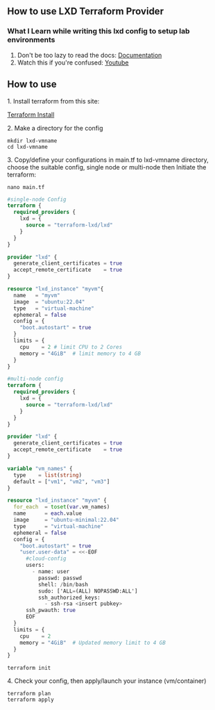 ## How to use LXD Terraform Provider


### What I Learn while writing this lxd config to setup lab environments
1. Don't be too lazy to read the docs: [Documentation](https://registry.terraform.io/providers/terraform-lxd/lxd/latest/docs)
2. Watch this if you're confused: [Youtube](https://www.youtube.com/watch?v=ul_UxJOHiKM&t=916s)

## How to use

1\. Install terraform from this site:

[Terraform Install](https://developer.hashicorp.com/terraform/install)

2\. Make a directory for the config

```
mkdir lxd-vmname
cd lxd-vmname
```

3\. Copy/define your configurations in main.tf to lxd-vmname directory, choose the suitable config, single node or multi-node then Initiate the terraform:

```
nano main.tf
```

```main.tf 
#single-node Config
terraform {
  required_providers {
    lxd = {
      source = "terraform-lxd/lxd"
    }
  }
}

provider "lxd" {
  generate_client_certificates = true
  accept_remote_certificate    = true
}

resource "lxd_instance" "myvm"{
  name   = "myvm"
  image  = "ubuntu:22.04"
  type   = "virtual-machine"
  ephemeral = false
  config = {
    "boot.autostart" = true
  }
  limits = {
    cpu    = 2 # limit CPU to 2 Cores
    memory = "4GiB"  # limit memory to 4 GB
  }
}

```

```main.tf
#multi-node config
terraform {
  required_providers {
    lxd = {
      source = "terraform-lxd/lxd"
    }
  }
}

provider "lxd" {
  generate_client_certificates = true
  accept_remote_certificate    = true
}

variable "vm_names" {
  type    = list(string)
  default = ["vm1", "vm2", "vm3"]
}

resource "lxd_instance" "myvm" {
  for_each  = toset(var.vm_names)
  name      = each.value
  image     = "ubuntu-minimal:22.04"
  type      = "virtual-machine"
  ephemeral = false
  config = {
    "boot.autostart" = true
    "user.user-data" = <<-EOF
      #cloud-config
      users:
        - name: user
          passwd: passwd
          shell: /bin/bash
          sudo: ['ALL=(ALL) NOPASSWD:ALL']
          ssh_authorized_keys:
            - ssh-rsa <insert pubkey>
      ssh_pwauth: true
      EOF
  }
  limits = {
    cpu    = 2
    memory = "4GiB"  # Updated memory limit to 4 GB
  }
}
```

```
terraform init
```

4\.  Check your config, then apply/launch your instance (vm/container)

```
terraform plan 
terraform apply
```


